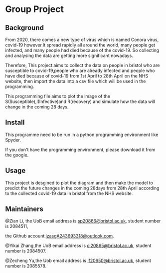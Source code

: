 **Group Project**
====

**Background**
-----
From 2020, there comes a new type of virus which is named Conora virus, covid-19 however.It spread rapidly all around the world, many people get infected, and many people had died because of the covid-19. So collecting and analysing the data are getting more significant nowadays.

Therefore, This project aims to collect the data on people in bristol who are susceptible to covid-19,people who are already infected and people who have died because of covid-19 from 1st April to 28th April on the NHS website, then import the data into a csv file which will be used in the programming.

This programming file aims to plot the image of the S(Susceptible),I(Infective)and R(recovery) and simulate how the data will change in the coming 28 days.

**Install**
-----
This programme need to be run in a python programming environment like Spyder.

If you don't have the programming environment, please download it from the google.

**Usage**
-----
This project is desgined to plot the diagram and then make the model to predict the future changes in the coming 28days from 28th April according to the collected covid-19 data in bristol from the NHS website.

**Maintainers**
-----
@Zian Li, the UoB email address is sp20866@bristol.ac.uk, student number is 2084511, 

the Github account:lzasgA243693318@outlook.com.

@Yikai Zhang,the UoB email address is ci20865@bristol.ac.uk, student number is 2084507.

@Zecheng Yu,the Uob email address is lf20650@bristol.ac.uk, student number is 2085578.

